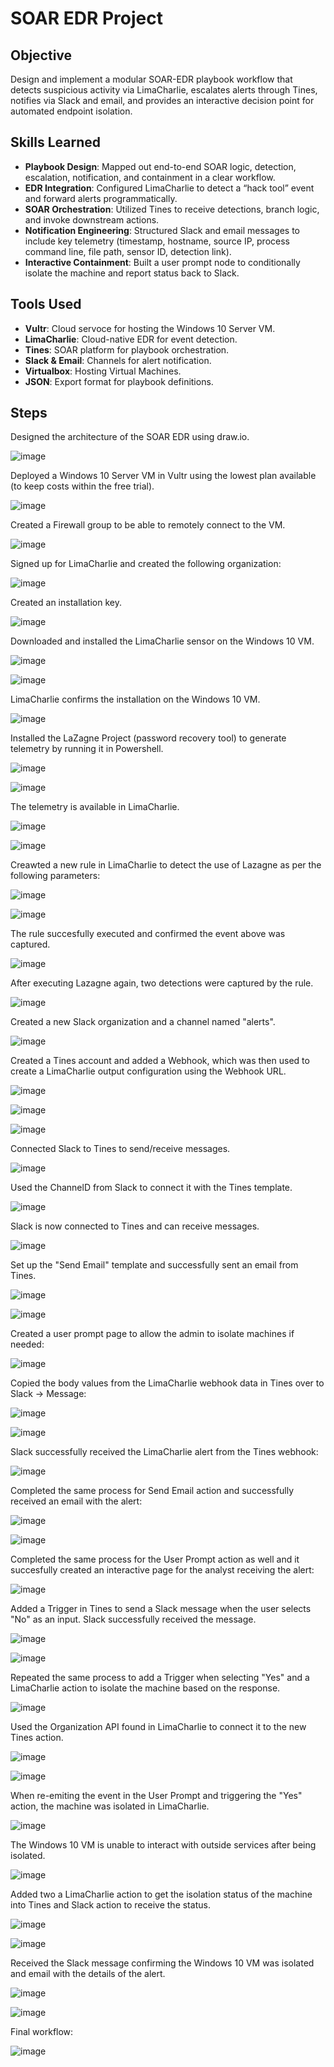 # SOAR EDR Project


## Objective
Design and implement a modular SOAR-EDR playbook workflow that detects suspicious activity via LimaCharlie, escalates alerts through Tines, notifies via Slack and email, and provides an interactive decision point for automated endpoint isolation.

## Skills Learned

- **Playbook Design**: Mapped out end-to-end SOAR logic, detection, escalation, notification, and containment in a clear workflow.
- **EDR Integration**: Configured LimaCharlie to detect a “hack tool” event and forward alerts programmatically.
- **SOAR Orchestration**: Utilized Tines to receive detections, branch logic, and invoke downstream actions.
- **Notification Engineering**: Structured Slack and email messages to include key telemetry (timestamp, hostname, source IP, process command line, file path, sensor ID, detection link).
- **Interactive Containment**: Built a user prompt node to conditionally isolate the machine and report status back to Slack.

## Tools Used

- **Vultr**: Cloud servoce for hosting the Windows 10 Server VM.
- **LimaCharlie**: Cloud-native EDR for event detection.
- **Tines**: SOAR platform for playbook orchestration.
- **Slack & Email**: Channels for alert notification.
- **Virtualbox**: Hosting Virtual Machines.
- **JSON**: Export format for playbook definitions.

## Steps

Designed the architecture of the SOAR EDR using draw.io.

![image](https://github.com/user-attachments/assets/b4b38889-980b-483a-9caf-0498a3fa86f0)

Deployed a Windows 10 Server VM in Vultr using the lowest plan available (to keep costs within the free trial).

![image](https://github.com/user-attachments/assets/414ea4ab-d081-407a-a9ae-843fa811986a)

Created a Firewall group to be able to remotely connect to the VM.

![image](https://github.com/user-attachments/assets/f01d3c7c-70a2-48dd-920c-8be16e5cfb03)



Signed up for LimaCharlie and created the following organization:

![image](https://github.com/user-attachments/assets/e4a648f3-92d4-49e1-b822-460f078d0adb)

Created an installation key.

![image](https://github.com/user-attachments/assets/9798b2aa-b4c7-4670-b50d-f26d5bc50278)

Downloaded and installed the LimaCharlie sensor on the Windows 10 VM.

![image](https://github.com/user-attachments/assets/e2aca47e-7c15-4ddd-a3fd-e181f7c0f08b)

![image](https://github.com/user-attachments/assets/c8646535-8ae6-42ca-bd34-be6fca10309c)

LimaCharlie confirms the installation on the Windows 10 VM.

![image](https://github.com/user-attachments/assets/85beaebf-55dd-4201-9a35-9fb6fbdea66d)

Installed the LaZagne Project (password recovery tool) to generate telemetry by running it in Powershell.

![image](https://github.com/user-attachments/assets/2fb9485b-7250-45db-bffe-4e954218ff39)

![image](https://github.com/user-attachments/assets/9c29dde8-9a44-4523-a389-f031ba364690)

The telemetry is available in LimaCharlie.

![image](https://github.com/user-attachments/assets/a304f4de-9969-4986-ae23-de7b4ab42e7a)

![image](https://github.com/user-attachments/assets/dfaae889-45ad-4cf3-8724-1cccc3e92b03)

Creawted a new rule in LimaCharlie to detect the use of Lazagne as per the following parameters:

![image](https://github.com/user-attachments/assets/5bf1ee86-d55b-4919-9d33-1617fb677c8e)

![image](https://github.com/user-attachments/assets/efa357b3-2a60-43a1-9c55-6b0792346a9c)

The rule succesfully executed and confirmed the event above was captured.

![image](https://github.com/user-attachments/assets/655a1e39-9de1-4efc-b846-82fd6b537718)

After executing Lazagne again, two detections were captured by the rule.

![image](https://github.com/user-attachments/assets/4f975882-2296-4738-820c-3aa24d92cbaf)

Created a new Slack organization and a channel named "alerts".

![image](https://github.com/user-attachments/assets/84646f2d-27f5-4b0a-a95f-28c7d6c31e16)

Created a Tines account and added a Webhook, which was then used to create a LimaCharlie output configuration using the Webhook URL.

![image](https://github.com/user-attachments/assets/4c39e948-a89a-48b9-8ad1-59a4173292cc)

![image](https://github.com/user-attachments/assets/8308b9c7-1940-423b-b471-410083aa2a10)

![image](https://github.com/user-attachments/assets/41b162c9-6bb1-4a68-a240-af675c7e5dbd)

Connected Slack to Tines to send/receive messages.

![image](https://github.com/user-attachments/assets/a712f61c-ea1d-474a-922e-99ca535a2d12)

Used the ChannelD from Slack to connect it with the Tines template.

![image](https://github.com/user-attachments/assets/7d3c414d-63f3-4c1e-822f-3b135faabd4d)

Slack is now connected to Tines and can receive messages.

![image](https://github.com/user-attachments/assets/f1acd583-9517-4fb8-824e-2b49f6ab5632)

Set up the "Send Email" template and successfully sent an email from Tines.

![image](https://github.com/user-attachments/assets/156fdb9a-e089-465b-9174-723a378a6c09)

![image](https://github.com/user-attachments/assets/9f7046c5-5883-499d-a279-9424b87f3bbd)

Created a user prompt page to allow the admin to isolate machines if needed:

![image](https://github.com/user-attachments/assets/bcbf5574-ad8b-44b7-81a1-47c14d3d57f5)

Copied the body values from the LimaCharlie webhook data in Tines over to Slack -> Message:

![image](https://github.com/user-attachments/assets/fb7d3ef2-ed40-4fa5-80c7-23e485f9669a)

![image](https://github.com/user-attachments/assets/37e35e20-7b2f-4fbb-b9a1-8b830a93bfb2)

Slack successfully received the LimaCharlie alert from the Tines webhook:

![image](https://github.com/user-attachments/assets/9638c963-d5a5-4c3c-a830-e24cbe7330d2)

Completed the same process for Send Email action and successfully received an email with the alert:

![image](https://github.com/user-attachments/assets/3a462f12-1e40-4b98-9713-78afea09d6b2)

![image](https://github.com/user-attachments/assets/7a4ee4ee-1d27-440e-99cc-e6d1283c6368)

Completed the same process for the User Prompt action as well and it succesfully created an interactive page for the analyst receiving the alert:

![image](https://github.com/user-attachments/assets/215aad2b-1886-4525-a474-9c0a51e96480)

Added a Trigger in Tines to send a Slack message when the user selects "No" as an input. Slack successfully received the message.

![image](https://github.com/user-attachments/assets/dd017682-52f0-47ea-ae9c-bbcfc84bba17)

![image](https://github.com/user-attachments/assets/c20a7662-e8f8-474a-8406-70ab8b712bba)

Repeated the same process to add a Trigger when selecting "Yes" and a LimaCharlie action to isolate the machine based on the response.

![image](https://github.com/user-attachments/assets/8c764030-bc99-4739-b1f4-f91843eb4a1f)

Used the Organization API found in LimaCharlie to connect it to the new Tines action.

![image](https://github.com/user-attachments/assets/23700ed0-38df-4f8b-a6b9-746570e9a74b)

![image](https://github.com/user-attachments/assets/a6460366-62ad-43f7-9f27-6693f3a632cc)

When re-emiting the event in the User Prompt and triggering the "Yes" action, the machine was isolated in LimaCharlie.

![image](https://github.com/user-attachments/assets/a1e17005-b81c-4195-8030-a5f173f2a3fd)

The Windows 10 VM is unable to interact with outside services after being isolated.

![image](https://github.com/user-attachments/assets/e9a9e5b9-4067-4dd1-942f-df0810aa0f51)

Added two a LimaCharlie action to get the isolation status of the machine into Tines and Slack action to receive the status.

![image](https://github.com/user-attachments/assets/406970b4-bf81-437e-b1ff-14064693d572)

![image](https://github.com/user-attachments/assets/acf8277c-1ba7-4b52-b0ba-f0d7207c4633)

Received the Slack message confirming the Windows 10 VM was isolated and email with the details of the alert.

![image](https://github.com/user-attachments/assets/29e0e347-02c8-4186-af03-858a56c45988)

![image](https://github.com/user-attachments/assets/8ae5bdf8-6b3a-4f01-b64b-46502a24f568)

Final workflow:

![image](https://github.com/user-attachments/assets/f7c848cd-fdfe-4fb4-8d4b-04105bf15a4c)




